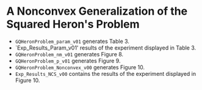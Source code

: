 # A Nonconvex Generalization of the Squared Heron's Problem

- `GQHeronProblem_param_v01` generates Table 3.
- `Exp_Results_Param_v01' results of the experiment displayed in Table 3.
- `GQHeronProblem_nm_v01` generates Figure 8.
- `GQHeronProblem_p_v01` generates Figure 9.
- `GQHeronProblem_Nonconvex_v00` generates Figure 10.
- `Exp_Results_NCS_v00` contains the results of the experiment displayed in Figure 10.
